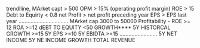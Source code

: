 trendlline,
MArket capt > 500
OPM > 15% (operating profit margin)
ROE > 15 
Debt to Equirty < 0.8
net Profit > net profit preceding year
EPS > EPS last year
.................................
MArket cap 3000 to 50000
Profitability - 
ROE >= 12
ROA >=12
dEBT TO EQUITY <50
GROWTH****
5Y HISTORCAL GROWTH >=15
5Y EPS >=10
5Y EBIDTA >=15
.........................
5Y NET INCOME
5Y NE INCOME GROWTH
TOTAL REVENUE

